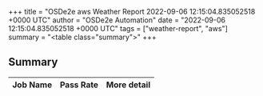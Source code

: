 +++
title = "OSDe2e aws Weather Report 2022-09-06 12:15:04.835052518 +0000 UTC"
author = "OSDe2e Automation"
date = "2022-09-06 12:15:04.835052518 +0000 UTC"
tags = ["weather-report", "aws"]
summary = "<table class=\"summary\"></table>"
+++
## Summary

| Job Name | Pass Rate | More detail |
|----------|-----------|-------------|




